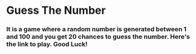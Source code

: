 # Guess The Number

### It is a game where a random number is generated between 1 and 100 and you get 20 chances to guess the number. Here's the link to play. Good Luck!
